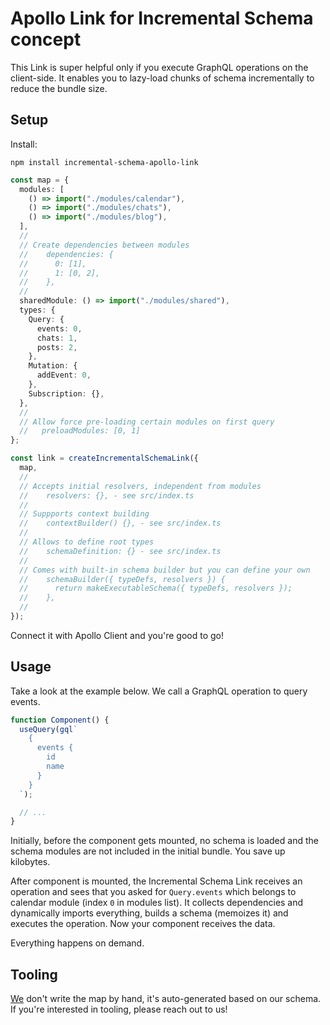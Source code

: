 # Apollo Link for Incremental Schema concept

This Link is super helpful only if you execute GraphQL operations on the client-side. It enables you to lazy-load chunks of schema incrementally to reduce the bundle size.

## Setup

Install:

    npm install incremental-schema-apollo-link

```typescript
const map = {
  modules: [
    () => import("./modules/calendar"),
    () => import("./modules/chats"),
    () => import("./modules/blog"),
  ],
  //
  // Create dependencies between modules
  //    dependencies: {
  //      0: [1],
  //      1: [0, 2],
  //    },
  //
  sharedModule: () => import("./modules/shared"),
  types: {
    Query: {
      events: 0,
      chats: 1,
      posts: 2,
    },
    Mutation: {
      addEvent: 0,
    },
    Subscription: {},
  },
  //
  // Allow force pre-loading certain modules on first query
  //   preloadModules: [0, 1]
};

const link = createIncrementalSchemaLink({
  map,
  //
  // Accepts initial resolvers, independent from modules
  //    resolvers: {}, - see src/index.ts
  //
  // Suppports context building
  //    contextBuilder() {}, - see src/index.ts
  //
  // Allows to define root types
  //    schemaDefinition: {} - see src/index.ts
  //
  // Comes with built-in schema builder but you can define your own
  //    schemaBuilder({ typeDefs, resolvers }) {
  //      return makeExecutableSchema({ typeDefs, resolvers });
  //    },
  //
});
```

Connect it with Apollo Client and you're good to go!

## Usage

Take a look at the example below. We call a GraphQL operation to query events.

```javascript
function Component() {
  useQuery(gql`
    {
      events {
        id
        name
      }
    }
  `);

  // ...
}
```

Initially, before the component gets mounted, no schema is loaded and the schema modules are not included in the initial bundle. You save up kilobytes.

After component is mounted, the Incremental Schema Link receives an operation and sees that you asked for `Query.events` which belongs to calendar module (index `0` in modules list). It collects dependencies and dynamically imports everything, builds a schema (memoizes it) and executes the operation. Now your component receives the data.

Everything happens on demand.

## Tooling

[We](https://the-guild.dev) don't write the map by hand, it's auto-generated based on our schema. If you're interested in tooling, please reach out to us!
